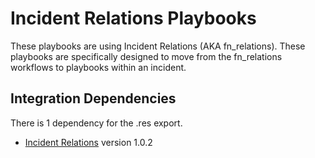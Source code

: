 # Incident Relations Playbooks
These playbooks are using Incident Relations (AKA fn_relations). These playbooks are specifically designed to move from the fn_relations workflows to playbooks within an incident.

## Integration Dependencies
There is 1 dependency for the .res export.

- [Incident Relations](https://exchange.xforce.ibmcloud.com/hub/extension/3b163300583041697b90c8a5e9d4ce47) version 1.0.2
